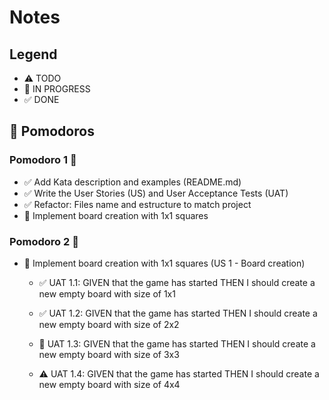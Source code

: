 # Notes

## Legend

- ⚠ TODO
- 🚧 IN PROGRESS
- ✅ DONE

## 🍅 Pomodoros

### Pomodoro 1 🍅

- ✅ Add Kata description and examples (README.md)
- ✅ Write the User Stories (US) and User Acceptance Tests (UAT)
- ✅ Refactor: Files name and estructure to match project
- 🚧 Implement board creation with 1x1 squares

### Pomodoro 2 🍅

- 🚧 Implement board creation with 1x1 squares (US 1 - Board creation)

  - ✅ UAT 1.1:
    GIVEN that the game has started
    THEN I should create a new empty board with size of 1x1

  - ✅ UAT 1.2:
    GIVEN that the game has started
    THEN I should create a new empty board with size of 2x2

  - 🚧 UAT 1.3:
    GIVEN that the game has started
    THEN I should create a new empty board with size of 3x3

  - ⚠ UAT 1.4:
    GIVEN that the game has started
    THEN I should create a new empty board with size of 4x4
